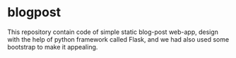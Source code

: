 # blogpost
This repository contain code of simple static blog-post web-app, design  with the help of python framework called Flask, and we had also used some bootstrap to make it appealing.
